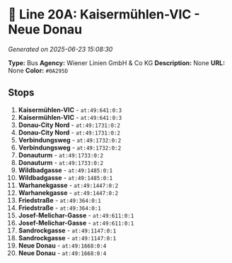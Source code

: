 # 🚌 Line 20A: Kaisermühlen-VIC - Neue Donau

*Generated on 2025-06-23 15:08:30*

**Type:** Bus
**Agency:** Wiener Linien GmbH & Co KG
**Description:** None
**URL:** None
**Color:** `#0A295D`

## Stops

1. **Kaisermühlen-VIC** - `at:49:641:0:3`
2. **Kaisermühlen-VIC** - `at:49:641:0:3`
3. **Donau-City Nord** - `at:49:1731:0:2`
4. **Donau-City Nord** - `at:49:1731:0:2`
5. **Verbindungsweg** - `at:49:1732:0:2`
6. **Verbindungsweg** - `at:49:1732:0:2`
7. **Donauturm** - `at:49:1733:0:2`
8. **Donauturm** - `at:49:1733:0:2`
9. **Wildbadgasse** - `at:49:1485:0:1`
10. **Wildbadgasse** - `at:49:1485:0:1`
11. **Warhanekgasse** - `at:49:1447:0:2`
12. **Warhanekgasse** - `at:49:1447:0:2`
13. **Friedstraße** - `at:49:364:0:1`
14. **Friedstraße** - `at:49:364:0:1`
15. **Josef-Melichar-Gasse** - `at:49:611:0:1`
16. **Josef-Melichar-Gasse** - `at:49:611:0:1`
17. **Sandrockgasse** - `at:49:1147:0:1`
18. **Sandrockgasse** - `at:49:1147:0:1`
19. **Neue Donau** - `at:49:1668:0:4`
20. **Neue Donau** - `at:49:1668:0:4`